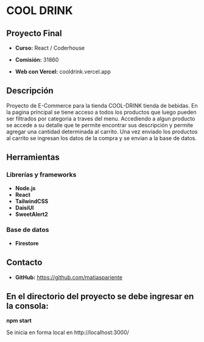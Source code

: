 # COOL DRINK

## Proyecto Final

* **Curso:** React / Coderhouse

* **Comisión:** 31860

* **Web con Vercel:** cooldrink.vercel.app

## Descripción

Proyecto de E-Commerce para la tienda COOL-DRINK tienda de bebidas. En la pagina principal se tiene acceso a todos los productos 
que luego pueden ser filtrados por categoria a traves del menu. Accediendo a algun producto se accede a su detalle que te permite 
encontrar sus descripción y permite agregar una cantidad determinada al carrito. Una vez enviado los productos al carrito se ingresan
los datos de la compra y se envian a la base de datos.

## Herramientas

### Librerías y frameworks

* **Node.js**
* **React**
* **TailwindCSS**
* **DaisiUI**
* **SweetAlert2**


### Base de datos
* **Firestore**

## Contacto

* **GitHub:** https://github.com/matiaspariente

## En el directorio del proyecto se debe ingresar en la consola:
**npm start**

Se inicia en forma local en http://localhost:3000/


